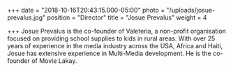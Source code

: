 +++
date = "2018-10-16T20:43:15.000-05:00"
photo = "/uploads/josue-prevalus.jpg"
position = "Director"
title = "Josue Prevalus"
weight = 4

+++
Josue Prevalus is the co-founder of Valeteria, a non-profit organisation focused on providing school supplies to kids in rural areas. With over 25 years of experience in the media industry across the  USA, Africa and Haiti, Josue has extensive experience in Multi-Media development.  He is the co-founder of Movie Lakay.